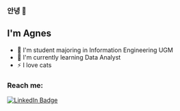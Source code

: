 ### 안녕 👋

## I'm Agnes

- 🌱 I'm student majoring in Information Engineering UGM
- 🤔 I'm currently learning Data Analyst
- ⚡ I love cats

<div id="socialbadges">
  <h3>Reach me: </h3>
  <a href="https://www.linkedin.com/in/agnes-suarna-3b707715a"><img src="https://img.shields.io/badge/LinkedIn-blue?style=for-the-badge&logo=linkedin&logoColor=white" alt="LinkedIn Badge"/></a>
</div>

<!--
**agnessuarna/agnessuarna** is a ✨ _special_ ✨ repository because its `README.md` (this file) appears on your GitHub profile.

Here are some ideas to get you started:

- 🔭 I’m currently working on ...
- 🌱 I’m currently learning ...
- 👯 I’m looking to collaborate on ...
- 🤔 I’m looking for help with ...
- 💬 Ask me about ...
- 📫 How to reach me: ...
- 😄 Pronouns: ...
- ⚡ Fun fact: ...
-->
